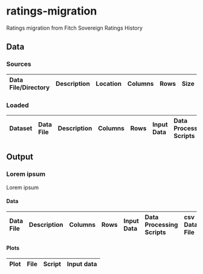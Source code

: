 # ratings-migration
Ratings migration from Fitch Sovereign Ratings History

## Data

### Sources

| Data File/Directory | Description | Location | Columns | Rows | Size |
|:--|:--|:--|--:|--:|--:|

### Loaded

| Dataset | Data File | Description | Columns | Rows | Input Data | Data Processing Scripts |
|:--|:--|:--|--:|--:|:--|:--|

## Output

### Lorem ipsum

Lorem ipsum

#### Data

| Data File | Description | Columns | Rows | Input Data | Data Processing Scripts | csv Data File | xlsx Data File | R Data File |
|:--|:--|--:|--:|:--|:--|:--|:--|:--|

#### Plots

| Plot | File | Script | Input data |
|:--|:--|:--|:--|
